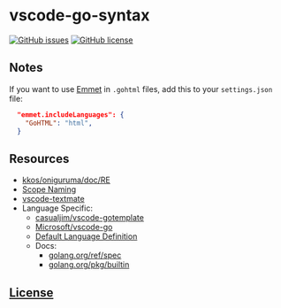# vscode-go-syntax 
[![GitHub issues](https://img.shields.io/github/issues/dunstontc/vscode-go-syntax.svg)](https://github.com/dunstontc/vscode-go-syntax/issues)
[![GitHub license](https://img.shields.io/badge/license-MIT-blue.svg)](https://github.com/dunstontc/vscode-go-syntax/blob/master/LICENSE) 

## Notes

If you want to use [Emmet](https://docs.emmet.io/) in `.gohtml` files, add this to your `settings.json` file:
```json
  "emmet.includeLanguages": {
    "GoHTML": "html",
  }
```

## Resources
- [kkos/oniguruma/doc/RE](https://github.com/kkos/oniguruma/blob/master/doc/RE)
- [Scope Naming](https://www.sublimetext.com/docs/3/scope_naming.html)
- [vscode-textmate](https://github.com/Microsoft/vscode-textmate)
- Language Specific:
  - [casualjim/vscode-gotemplate](https://github.com/casualjim/vscode-gotemplate)
  - [Microsoft/vscode-go](https://github.com/Microsoft/vscode-go)
  - [Default Language Definition](https://github.com/Microsoft/vscode/tree/master/extensions/go/syntaxes)
  - Docs:
    - [golang.org/ref/spec](https://golang.org/ref/spec)
    - [golang.org/pkg/builtin](https://golang.org/pkg/builtin)

  
## [License](https://github.com/dunstontc/vscode-go-syntax/blob/master/LICENSE)

